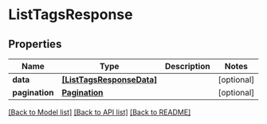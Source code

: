 # ListTagsResponse

## Properties
Name | Type | Description | Notes
------------ | ------------- | ------------- | -------------
**data** | [**[ListTagsResponseData]**](ListTagsResponseData.md) |  | [optional] 
**pagination** | [**Pagination**](Pagination.md) |  | [optional] 

[[Back to Model list]](../README.md#documentation-for-models) [[Back to API list]](../README.md#documentation-for-api-endpoints) [[Back to README]](../README.md)


